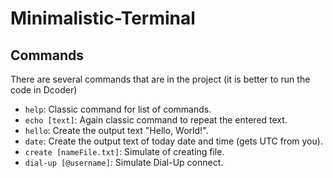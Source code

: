 # Minimalistic-Terminal
## Commands
There are several commands that are in the project (it is better to run the code in Dcoder)

- `help`: Classic command for list of commands.
- `echo [text]`: Again classic command to repeat the entered text.
- `hello`: Create the output text "Hello, World!".
- `date`: Create the output text of today date and time (gets UTC from you).
- `create [nameFile.txt]`: Simulate of creating file.
- `dial-up [@username]`: Simulate Dial-Up connect.
